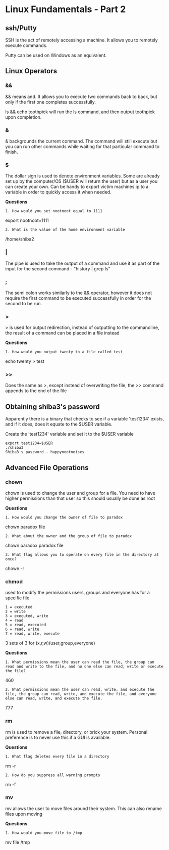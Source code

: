 # Linux Fundamentals - Part 2

## ssh/Putty
SSH is the act of remotely accessing a machine.  It allows you to remotely execute commands.

Putty can be used on Windows as an equivalent.

## Linux Operators

### &&

&& means and. It allows you to execute two commands back to back, but only if the first one completes successfully. 

ls && echo toothpick will run the ls command, and then output toothpick upon completion.

### &

& backgrounds the current command. The command will still execute but you can run other commands while waiting for that particular command to finish.

### $
The dollar sign is used to denote environment variables. Some are already set up by the computer/OS ($USER will return the user) but as a user you can create your own. Can be handy to export victim machines ip to a variable in order to quickly access it when needed.

**Questions**

    1. How would you set nootnoot equal to 1111

export nootnoot=1111

    2. What is the value of the home environment variable

\/home/shiba2

### \|

The pipe is used to take the output of a command and use it as part of the input for the second command - "history | grep ls"

### \;

The semi colon works similarly to the && operator, however it does not require the first command to be executed successfully in order for the second to be run.

### \>

\> is used for output redirection, instead of outputting to the commandline, the result of a command can be placed in a file instead

**Questions**

    1. How would you output twenty to a file called test

echo twenty > test

### >>

Does the same as \>, except instead of overwriting the file, the \>\> command appends to the end of the file

## Obtaining shiba3's password

Apparently there is a binary that checks to see if a variable 'test1234' exists, and if it does, does it equate to the $USER variable.

Create the 'test1234' variable and set it to the $USER variable

```
export test1234=$USER
./shiba3
Shiba3's password - happynootnoises
```
## Advanced File Operations

### chown

chown is used to change the user and group for a file. You need to have higher permissions than that user so this should usually be done as root

**Questions**

    1. How would you change the owner of file to paradox

chown paradox file

    2. What about the owner and the group of file to paradox

chown paradox:paradox file

    3. What flag allows you to operate on every file in the directory at once?

chown -r

### chmod

used to modify the permissions users, groups and everyone has for a specific file
```
1 = executed
2 = write
3 = executed, write
4 = read
5 = read, executed
6 = read, write
7 = read, write, execute
```
3 sets of 3 for (x,r,w)(user,group,everyone)

**Questions**

    1. What permissions mean the user can read the file, the group can read and write to the file, and no one else can read, write or execute the file?

460

    2. What permissions mean the user can read, write, and execute the file, the group can read, write, and execute the file, and everyone else can read, write, and execute the file.

777

### rm

rm is used to remove a file, directory, or brick your system. Personal preference is to never use this if a GUI is available.

**Questions**

    1. What flag deletes every file in a directory

rm -r

    2. How do you suppress all warning prompts

rm -f

### mv

mv allows the user to move files around their system. This can also rename files upon moving

**Questions**

    1. How would you move file to /tmp

mv file /tmp